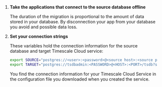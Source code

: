 1. **Take the applications that connect to the source database offline**

   The duration of the migration is proportional to the amount of data stored in your database. By
   disconnection your app from your database you avoid and possible data loss.

1. **Set your connection strings**

   These variables hold the connection information for the source database and target Timescale Cloud service:

   ```bash
   export SOURCE="postgres://<user>:<password>@<source host>:<source port>/<db_name>"
   export TARGET="postgres://tsdbadmin:<PASSWORD>@<HOST>:<PORT>/tsdb?sslmode=require"
   ```
   You find the connection information for your Timescale Cloud Service in the configuration file you
   downloaded when you created the service.
